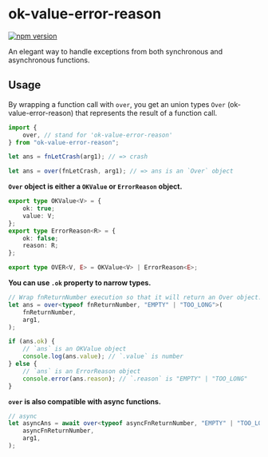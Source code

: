 # ok-value-error-reason

[![npm version](https://img.shields.io/npm/v/ok-value-error-reason.svg?style=flat-square)](https://www.npmjs.org/package/ok-value-error-reason)

An elegant way to handle exceptions from both synchronous and asynchronous functions.

## Usage

By wrapping a function call with `over`, you get an union types `Over` (ok-value-error-reason) that represents the result of a function call.

```ts
import {
	over, // stand for 'ok-value-error-reason'
} from "ok-value-error-reason";

let ans = fnLetCrash(arg1); // => crash

let ans = over(fnLetCrash, arg1); // => ans is an `Over` object
```

**`Over` object is either a `OKValue` or `ErrorReason` object.**

```ts
export type OKValue<V> = {
	ok: true;
	value: V;
};
export type ErrorReason<R> = {
	ok: false;
	reason: R;
};

export type OVER<V, E> = OKValue<V> | ErrorReason<E>;
```

**You can use `.ok` property to narrow types.**

```ts
// Wrap fnReturnNumber execution so that it will return an Over object.
let ans = over<typeof fnReturnNumber, "EMPTY" | "TOO_LONG">(
	fnReturnNumber,
	arg1,
);

if (ans.ok) {
	// `ans` is an OKValue object
	console.log(ans.value); // `.value` is number
} else {
	// `ans` is an ErrorReason object
	console.error(ans.reason); // `.reason` is "EMPTY" | "TOO_LONG"
}
```

**`over` is also compatible with async functions.**

```ts
// async
let asyncAns = await over<typeof asyncFnReturnNumber, "EMPTY" | "TOO_LONG">(
	asyncFnReturnNumber,
	arg1,
);
```
